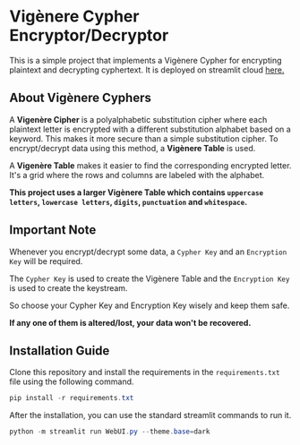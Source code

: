 # Vigènere Cypher Encryptor/Decryptor

This is a simple project that implements a Vigènere Cypher for encrypting plaintext and decrypting cyphertext. It is deployed on streamlit cloud [here.](https://vigenerecypher.streamlit.app/ "Vigenere Cypher Encryptor Decryptor")

## About Vigènere Cyphers

A **Vigenère Cipher** is a polyalphabetic substitution cipher where each plaintext letter is encrypted with a different substitution alphabet based on a keyword. This makes it more secure than a simple substitution cipher. To encrypt/decrypt data using this method, a **Vigènere Table** is used.

A **Vigenère Table** makes it easier to find the corresponding encrypted letter. It's a grid where the rows and columns are labeled with the alphabet.

**This project uses a larger Vigènere Table which contains `uppercase letters`, `lowercase letters`, `digits`, `punctuation` and `whitespace`.**

## Important Note

Whenever you encrypt/decrypt some data, a `Cypher Key` and an `Encryption Key` will be required.

The `Cypher Key` is used to create the Vigènere Table and the `Encryption Key` is used to create the keystream.

So choose your Cypher Key and Encryption Key wisely and keep them safe.

**If any one of them is altered/lost, your data won't be recovered.**

## Installation Guide

Clone this repository and install the requirements in the `requirements.txt` file using the following command.

```powershell
pip install -r requirements.txt
```

After the installation, you can use the standard streamlit commands to run it.

```powershell
python -m streamlit run WebUI.py --theme.base=dark
```
